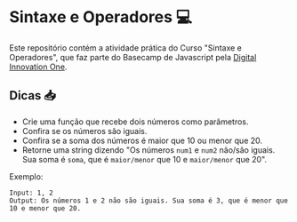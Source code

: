 # Sintaxe e Operadores :computer:

Este repositório contém a atividade prática do Curso "Sintaxe e Operadores", que faz parte do Basecamp de Javascript pela [Digital Innovation One](https://digitalinnovation.one/).

## Dicas :inbox_tray:

- Crie uma função que recebe dois números como parâmetros.
- Confira se os números são iguais.
- Confira se a soma dos números é maior que 10 ou menor que 20.
- Retorne uma string dizendo "Os números `num1` e `num2` não/são iguais. Sua soma é `soma`, que é `maior/menor` que 10 e `maior/menor` que 20".

Exemplo:

```
Input: 1, 2
Output: Os números 1 e 2 não são iguais. Sua soma é 3, que é menor que 10 e menor que 20.
```